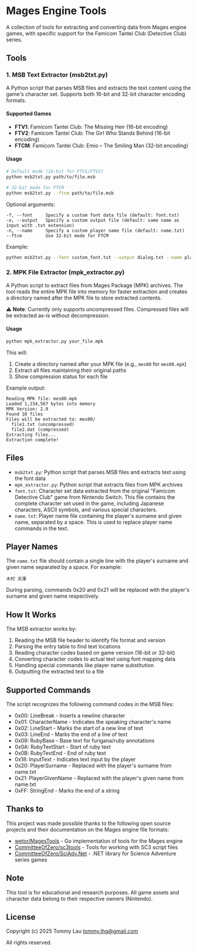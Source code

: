 # Mages Engine Tools

A collection of tools for extracting and converting data from Mages engine games, with specific support for the Famicom Tantei Club (Detective Club) series.

## Tools

### 1. MSB Text Extractor (msb2txt.py)

A Python script that parses MSB files and extracts the text content using the game's character set. Supports both 16-bit and 32-bit character encoding formats.

#### Supported Games

- **FTV1**: Famicom Tantei Club: The Missing Heir (16-bit encoding)
- **FTV2**: Famicom Tantei Club: The Girl Who Stands Behind (16-bit encoding)
- **FTCM**: Famicom Tantei Club: Emio – The Smiling Man (32-bit encoding)

#### Usage

```bash
# Default mode (16-bit for FTV1/FTV2)
python msb2txt.py path/to/file.msb

# 32-bit mode for FTCM
python msb2txt.py --ftcm path/to/file.msb
```

Optional arguments:
```
-f, --font     Specify a custom font data file (default: font.txt)
-o, --output   Specify a custom output file (default: same name as input with .txt extension)
-n, --name     Specify a custom player name file (default: name.txt)
--ftcm         Use 32-bit mode for FTCM
```

Example:
```bash
python msb2txt.py --font custom_font.txt --output dialog.txt --name player.txt game/script/scene01.msb
```

### 2. MPK File Extractor (mpk_extractor.py)

A Python script to extract files from Mages Package (MPK) archives. The tool reads the entire MPK file into memory for faster extraction and creates a directory named after the MPK file to store extracted contents.

⚠️ **Note**: Currently only supports uncompressed files. Compressed files will be extracted as-is without decompression.

#### Usage

```bash
python mpk_extractor.py your_file.mpk
```

This will:
1. Create a directory named after your MPK file (e.g., `mes00` for `mes00.mpk`)
2. Extract all files maintaining their original paths
3. Show compression status for each file

Example output:
```
Reading MPK file: mes00.mpk
Loaded 1,234,567 bytes into memory
MPK Version: 2.0
Found 10 files
Files will be extracted to: mes00/
  file1.txt (uncompressed)
  file2.dat (compressed)
Extracting files...
Extraction complete!
```

## Files

- `msb2txt.py`: Python script that parses MSB files and extracts text using the font data
- `mpk_extractor.py`: Python script that extracts files from MPK archives
- `font.txt`: Character set data extracted from the original "Famicom Detective Club" game from Nintendo Switch. This file contains the complete character set used in the game, including Japanese characters, ASCII symbols, and various special characters.
- `name.txt`: Player name file containing the player's surname and given name, separated by a space. This is used to replace player name commands in the text.

## Player Names

The `name.txt` file should contain a single line with the player's surname and given name separated by a space. For example:

```
木村 天澤
```

During parsing, commands 0x20 and 0x21 will be replaced with the player's surname and given name respectively.

## How It Works

The MSB extractor works by:
1. Reading the MSB file header to identify file format and version
2. Parsing the entry table to find text locations
3. Reading character codes based on game version (16-bit or 32-bit)
4. Converting character codes to actual text using font mapping data
5. Handling special commands like player name substitution
6. Outputting the extracted text to a file

## Supported Commands

The script recognizes the following command codes in the MSB files:

- 0x00: LineBreak - Inserts a newline character
- 0x01: CharacterName - Indicates the speaking character's name
- 0x02: LineStart - Marks the start of a new line of text
- 0x03: LineEnd - Marks the end of a line of text
- 0x09: RubyBase - Base text for furigana/ruby annotations
- 0x0A: RubyTextStart - Start of ruby text
- 0x0B: RubyTextEnd - End of ruby text
- 0x18: InputText - Indicates text input by the player
- 0x20: PlayerSurname - Replaced with the player's surname from name.txt
- 0x21: PlayerGivenName - Replaced with the player's given name from name.txt
- 0xFF: StringEnd - Marks the end of a string

## Thanks to

This project was made possible thanks to the following open source projects and their documentation on the Mages engine file formats:

- [wetor/MagesTools](https://github.com/wetor/MagesTools/tree/master) - Go implementation of tools for the Mages engine
- [CommitteeOfZero/sc3tools](https://github.com/CommitteeOfZero/sc3tools/tree/main) - Tools for working with SC3 script files
- [CommitteeOfZero/SciAdv.Net](https://github.com/CommitteeOfZero/SciAdv.Net/tree/master) - .NET library for Science Adventure series games

## Note

This tool is for educational and research purposes. All game assets and character data belong to their respective owners (Nintendo).

## License

Copyright (c) 2025 Tommy Lau <tommy.lhg@gmail.com>

All rights reserved.